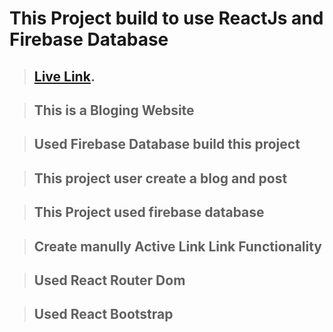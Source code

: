 # This Project build to use ReactJs and Firebase Database

> ## [Live Link](https://blog-post-kakon-ray.netlify.app/).

> ## This is a Bloging Website

> ## Used Firebase Database build this project

> ## This project user create a blog and post

> ## This Project used firebase database

> ## Create manully Active Link Link Functionality

> ## Used React Router Dom

> ## Used React Bootstrap
